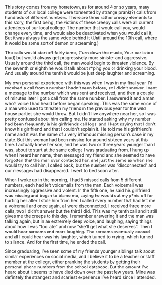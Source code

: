 This story comes from my hometown, as for around 4 or so years, many students of our local college were tormented by strange prank(?) calls from hundreds of different numbers. There are three rather creepy elements to this story, the first being, the victims of these creepy calls were all current attendees of our local college. The number that would call you, would change every time, and would also be deactivated when you would call it, But it was always the same voice behind it (Until around the 10th call, where it would be some sort of demon or screaming.) 

The calls would start off fairly tame, (Turn down the music, Your car is too loud) but would always get progressively more sinister and aggressive. Usually around the third call, the man would begin to threaten violence. By the seventh or eighth he would talk about r*ping you or drinking your blood. And usually around the tenth it would be just deep laughter and screaming. 

My own personal experience with this was when I was in my final year. I’d received a call from a number I hadn’t seen before, so i didn’t answer. I sent a message to the number which was sent and received, and then a couple of minutes later I got a call from the same number. I answered it and a man who’s voice I had heard before began speaking. This was the same voice of a man who used to threaten my friend in the previous year for the wild house parties she would throw. But I didn’t live anywhere near her, so I was pretty confused about him calling me. He started asking why my number had been frequently in his girlfriends call logs, and I kept saying that I don’t know his girlfriend and that I couldn’t explain it. He told me his girlfriend’s name and it was the name of a very infamous missing person’s case in my state. But this woman had been missing for around sixteen years at this time. I actually knew her son, and he was two or three years younger than I was, about to start at the same college I was graduating from. I hung up when I heard her name, then messaged my friend and she seemed to have forgotten that the man ever contacted her. and just the same as when she would try to call him, I called back, but the number was “disconnected” and our messages had disappeared. I went to bed soon after.

When I woke up in the morning, I had 5 missed calls from 5 different numbers, each had left voicemails from the man. Each voicemail was increasingly aggressive and violent. In the fifth one, he said his girlfriend was missing and began to blame me, saying he would cut my p*nis off for hurting her after I stole him from her. I called every number that had left me a voicemail and once again, all were disconnected. I received three more calls, two I didn’t answer but the third I did. This was my tenth call and it still gives me the creeps to this day. I remember answering it and the man was talking again, but in an extremely deep voice, and laughing, saying things about how I was “too late” and now “she’ll get what she deserves”. 
Then I would hear screams and more laughing. The screams eventually ceased and all I could hear was his laughter, which turned to crying, which turned to silence. And for the first time, he ended the call.

Since graduating, I’ve seen some of my friends younger siblings talk about similar experiences on social media, and I believe it to be a teacher or staff member at the college, either pranking the students by getting their personal phone numbers from the school database. But the amount I’ve heard about it seems to have died down over the past few years. Mine was definitely the strangest and scariest experience I’ve heard since I attended.
